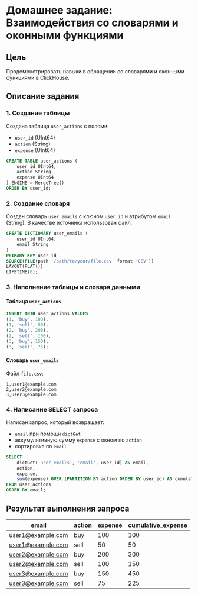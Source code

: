 # Домашнее задание: Взаимодействия со словарями и оконными функциями

## Цель
Продемонстрировать навыки в обращении со словарями и оконными функциями в ClickHouse.

## Описание задания

### 1. Создание таблицы
Создана таблица `user_actions` с полями:
- `user_id` (UInt64)
- `action` (String)
- `expense` (UInt64)

```sql
CREATE TABLE user_actions (
    user_id UInt64,
    action String,
    expense UInt64
) ENGINE = MergeTree()
ORDER BY user_id;
```

### 2. Создание словаря
Создан словарь `user_emails` с ключом `user_id` и атрибутом `email` (String). В качестве источника использован файл.

```sql
CREATE DICTIONARY user_emails (
    user_id UInt64,
    email String
)
PRIMARY KEY user_id
SOURCE(FILE(path '/path/to/your/file.csv' format 'CSV'))
LAYOUT(FLAT())
LIFETIME(0);
```

### 3. Наполнение таблицы и словаря данными

#### Таблица `user_actions`
```sql
INSERT INTO user_actions VALUES
(1, 'buy', 100),
(1, 'sell', 50),
(2, 'buy', 200),
(2, 'sell', 100),
(3, 'buy', 150),
(3, 'sell', 75);
```

#### Словарь `user_emails`
Файл `file.csv`:
```csv
1,user1@example.com
2,user2@example.com
3,user3@example.com
```

### 4. Написание SELECT запроса
Написан запрос, который возвращает:
- `email` при помощи `dictGet`
- аккумулятивную сумму `expense` с окном по `action`
- сортировка по `email`

```sql
SELECT
    dictGet('user_emails', 'email', user_id) AS email,
    action,
    expense,
    sum(expense) OVER (PARTITION BY action ORDER BY user_id) AS cumulative_expense
FROM user_actions
ORDER BY email;
```

## Результат выполнения запроса

| email               | action | expense | cumulative_expense |
|---------------------|--------|---------|--------------------|
| user1@example.com    | buy    | 100     | 100                |
| user1@example.com    | sell   | 50      | 50                 |
| user2@example.com    | buy    | 200     | 300                |
| user2@example.com    | sell   | 100     | 150                |
| user3@example.com    | buy    | 150     | 450                |
| user3@example.com    | sell   | 75      | 225                |
